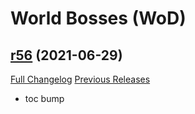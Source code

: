 # <DBM> World Bosses (WoD)

## [r56](https://github.com/DeadlyBossMods/DBM-WoD/tree/r56) (2021-06-29)
[Full Changelog](https://github.com/DeadlyBossMods/DBM-WoD/compare/r55...r56) [Previous Releases](https://github.com/DeadlyBossMods/DBM-WoD/releases)

- toc bump  
